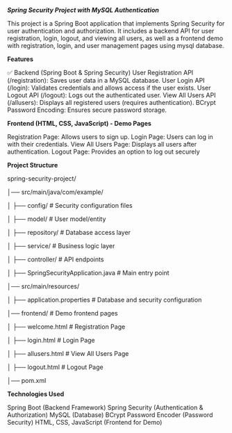 ***Spring Security Project with MySQL Authentication***

This project is a Spring Boot application that implements Spring Security for user authentication and authorization. It includes a backend API for user registration, login, logout, and viewing all users, as well as a frontend demo with registration, login, and user management pages using mysql database.

**Features**

✅ Backend (Spring Boot & Spring Security)
User Registration API (/registration): Saves user data in a MySQL database.
User Login API (/login): Validates credentials and allows access if the user exists.
User Logout API (/logout): Logs out the authenticated user.
View All Users API (/allusers): Displays all registered users (requires authentication).
BCrypt Password Encoding: Ensures secure password storage.


**Frontend (HTML, CSS, JavaScript) - Demo Pages**

Registration Page: Allows users to sign up.
Login Page: Users can log in with their credentials.
View All Users Page: Displays all users after authentication.
Logout Page: Provides an option to log out securely

**Project Structure**

spring-security-project/

│── src/main/java/com/example/

│   ├── config/               # Security configuration files

│   ├── model/                # User model/entity

│   ├── repository/           # Database access layer

│   ├── service/              # Business logic layer

│   ├── controller/           # API endpoints

│   ├── SpringSecurityApplication.java  # Main entry point

│── src/main/resources/

│   ├── application.properties  # Database and security configuration

│── frontend/                 # Demo frontend pages

│   ├── welcome.html            # Registration Page

│   ├── login.html            # Login Page

│   ├── allusers.html            # View All Users Page

│   ├── logout.html           # Logout Page

│── pom.xml    

**Technologies Used**

Spring Boot (Backend Framework)
Spring Security (Authentication & Authorization)
MySQL (Database)
BCrypt Password Encoder (Password Security)
HTML, CSS, JavaScript (Frontend for Demo)
